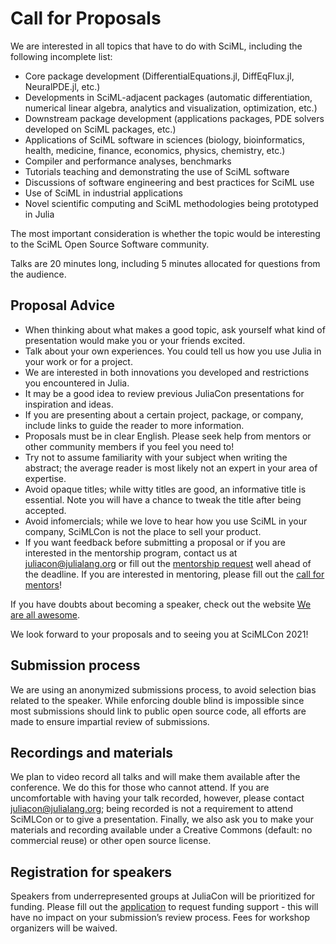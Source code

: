 # Call for Proposals

We are interested in all topics that have to do with SciML, including the following incomplete list:

- Core package development (DifferentialEquations.jl, DiffEqFlux.jl, NeuralPDE.jl, etc.)
- Developments in SciML-adjacent packages (automatic differentiation, numerical linear algebra, analytics and visualization, optimization, etc.)
- Downstream package development (applications packages, PDE solvers developed on SciML packages, etc.)
- Applications of SciML software in sciences (biology, bioinformatics, health, medicine, finance, economics, physics, chemistry, etc.)
- Compiler and performance analyses, benchmarks
- Tutorials teaching and demonstrating the use of SciML software
- Discussions of software engineering and best practices for SciML use
- Use of SciML in industrial applications
- Novel scientific computing and SciML methodologies being prototyped in Julia

The most important consideration is whether the topic would be interesting to the SciML Open Source Software community. 

Talks are 20 minutes long, including 5 minutes allocated for questions from the audience.

## Proposal Advice

- When thinking about what makes a good topic, ask yourself what kind of presentation would make you or your friends excited.
- Talk about your own experiences. You could tell us how you use Julia in your work or for a project.
- We are interested in both innovations you developed and restrictions you encountered in Julia.
- It may be a good idea to review previous JuliaCon presentations for inspiration and ideas.
- If you are presenting about a certain project, package, or company, include links to guide the reader to more information.
- Proposals must be in clear English. Please seek help from mentors or other community members if you feel you need to!
- Try not to assume familiarity with your subject when writing the abstract; the average reader is most likely not an expert in your area of expertise.
- Avoid opaque titles; while witty titles are good, an informative title is essential. Note you will have a chance to tweak the title after being accepted.
- Avoid infomercials; while we love to hear how you use SciML in your company, SciMLCon is not the place to sell your product.
- If you want feedback before submitting a proposal or if you are interested in the mentorship program, contact us at juliacon@julialang.org or fill out the [mentorship request](https://docs.google.com/forms/d/e/1FAIpQLScS8-y8PgWa9lRF7yhBAU0bkruEvTsBF2weX_PhDXHr9Civ_A/viewform?usp=sf_link) well ahead of the deadline.  If you are interested in mentoring, please fill out the [call for mentors](https://docs.google.com/forms/d/e/1FAIpQLSf2vv8GMJhYZ8bEXNFQVZDQmu3sLxPQmk0mNUOodM7uznvxBQ/viewform?usp=sf_link)!

If you have doubts about becoming a speaker, check out the website [We are all awesome](http://weareallaweso.me/). 

We look forward to your proposals and to seeing you at SciMLCon 2021!

## Submission process

We are using an anonymized submissions process, to avoid selection bias related to the speaker. While enforcing double blind is impossible since most submissions should link to public open source code, all efforts are made to ensure impartial review of submissions.

## Recordings and materials

We plan to video record all talks and will make them available after the conference. We do this for those who cannot attend. If you are uncomfortable with having your talk recorded, however, please contact juliacon@julialang.org; being recorded is not a requirement to attend SciMLCon or to give a presentation. Finally, we also ask you to make your materials and recording available under a Creative Commons (default: no commercial reuse) or other open source license.

## Registration for speakers

Speakers from underrepresented groups at JuliaCon will be prioritized for funding. Please fill out the [application](https://docs.google.com/forms/d/e/1FAIpQLSeb0gjPEGbSa6twHIImSfE-xtxoAlO9P0k_WgOv_wrG1eWgUQ/viewform?usp=sf_link) to request funding support - this will have no impact on your submission’s review process. Fees for workshop organizers will be waived.
